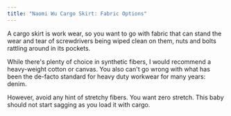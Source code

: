 ```yaml
---
title: "Naomi Wu Cargo Skirt: Fabric Options"
---
```


A cargo skirt is work wear, so you want to go with fabric that can stand the
wear and tear of screwdrivers being wiped clean on them, nuts and bolts
rattling around in its pockets. 

While there's plenty of choice in synthetic fibers, I would recommend a
heavy-weight cotton or canvas.  You also can't go wrong with what has been the
de-facto standard for heavy duty workwear for many years: denim.

However, avoid any hint of stretchy fibers. You want zero stretch. This baby
should not start sagging as you load it with cargo.

